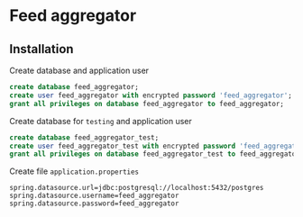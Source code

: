 # Feed aggregator

## Installation

Create database and application user

``` sql
create database feed_aggregator;
create user feed_aggregator with encrypted password 'feed_aggregator';
grant all privileges on database feed_aggregator to feed_aggregator;
```

Create database for `testing` and application user

``` sql
create database feed_aggregator_test;
create user feed_aggregator_test with encrypted password 'feed_aggregator_test';
grant all privileges on database feed_aggregator_test to feed_aggregator_test;
```

Create file `application.properties`

```properties
spring.datasource.url=jdbc:postgresql://localhost:5432/postgres
spring.datasource.username=feed_aggregator
spring.datasource.password=feed_aggregator
```